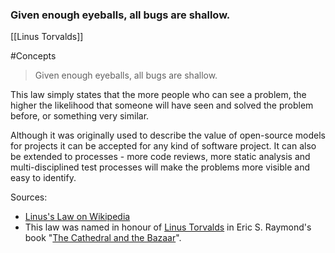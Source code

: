 
### Given enough eyeballs, all bugs are shallow.

[[Linus Torvalds]]

#Concepts 

> Given enough eyeballs, all bugs are shallow.

This law simply states that the more people who can see a problem, the higher the likelihood that someone will have seen and solved the problem before, or something very similar.

Although it was originally used to describe the value of open-source models for projects it can be accepted for any kind of software project. It can also be extended to processes - more code reviews, more static analysis and multi-disciplined test processes will make the problems more visible and easy to identify.

Sources:
- [Linus's Law on Wikipedia](https://en.wikipedia.org/wiki/Linus%27s_law)
- This law was named in honour of [Linus Torvalds](https://en.wikipedia.org/wiki/Linus_Torvalds) in Eric S. Raymond's book "[The Cathedral and the Bazaar](https://en.wikipedia.org/wiki/The_Cathedral_and_the_Bazaar)".